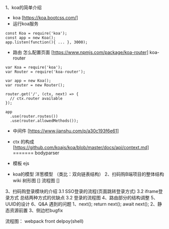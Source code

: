 1、koa的简单介绍
- koa [https://koa.bootcss.com/]
- 运行koa服务
```
const Koa = require('koa');
const app = new Koa();
app.listen(function(){ ... }, 3000);
```
- 路由 怎么配置页面 [https://www.npmjs.com/package/koa-router]
koa-router
```
var Koa = require('koa');
var Router = require('koa-router');

var app = new Koa();
var router = new Router();

router.get('/', (ctx, next) => {
  // ctx.router available
});

app
  .use(router.routes())
  .use(router.allowedMethods());
```

- 中间件 [https://www.jianshu.com/p/a30c193f6e61]

- ctx 的构成 [https://github.com/koajs/koa/blob/master/docs/api/context.md]
=======
bodyparser
- 模板 ejs
- koa的模型 洋葱模型 （类比：双向链表结构）
2、扫码购B端项目的整体结构
wiki
树形图 []
流程图 []

3、扫码购登录模块的介绍
  3.1 SSO登录的流程(页面跳转登录方式)
  3.2 iframe登录方式
  总结两种方式的优缺点
  3.2 登录的流程图
4、路由部分的结构调整
5、UUID的设计
6、Q&A 遇到的问题
1、next(); return next(); await next();
2、静态资源前置
3、侧边栏bugfix

流程图：
webpack
front
delpoy(shell)
